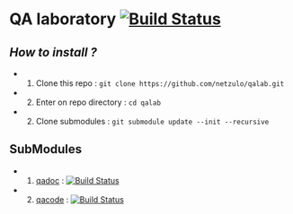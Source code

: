 # QA laboratory [![Build Status](https://travis-ci.org/netzulo/qalab.svg?branch=master)](https://travis-ci.org/netzulo/qalab)

## _How to install ?_

+ 1. Clone this repo : `git clone https://github.com/netzulo/qalab.git`
+ 2. Enter on repo directory : `cd qalab`
+ 2. Clone submodules : `git submodule update --init --recursive`

## SubModules

+ 1. [qadoc](https://github.com/netzulo/qadoc)  : [![Build Status](https://travis-ci.org/netzulo/qadoc.svg?branch=master)](https://travis-ci.org/netzulo/qadoc)
+ 2. [qacode](https://github.com/netzulo/qacode) : [![Build Status](https://travis-ci.org/netzulo/qacode.svg?branch=master)](https://travis-ci.org/netzulo/qacode)
